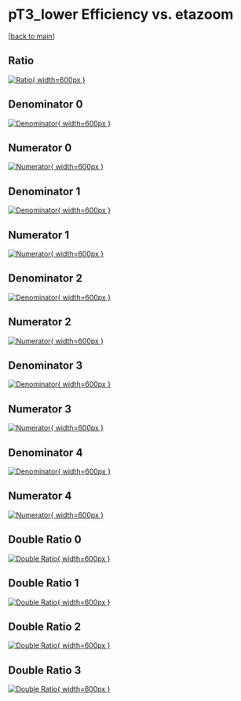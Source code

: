 # pT3_lower Efficiency vs. etazoom

[[back to main](./)]



## Ratio

[![Ratio](../mtv/var/pT3_lower_base_11_0_eff_etazoom.png){ width=600px }](../mtv/var/pT3_lower_base_11_0_eff_etazoom.pdf)

## Denominator 0

[![Denominator](../mtv/den/pT3_lower_base_11_0_eff_etazoom_den0.png){ width=600px }](../mtv/den/pT3_lower_base_11_0_eff_etazoom_den0.pdf)

## Numerator 0

[![Numerator](../mtv/num/pT3_lower_base_11_0_eff_etazoom_num0.png){ width=600px }](../mtv/num/pT3_lower_base_11_0_eff_etazoom_num0.pdf)

## Denominator 1

[![Denominator](../mtv/den/pT3_lower_base_11_0_eff_etazoom_den1.png){ width=600px }](../mtv/den/pT3_lower_base_11_0_eff_etazoom_den1.pdf)

## Numerator 1

[![Numerator](../mtv/num/pT3_lower_base_11_0_eff_etazoom_num1.png){ width=600px }](../mtv/num/pT3_lower_base_11_0_eff_etazoom_num1.pdf)

## Denominator 2

[![Denominator](../mtv/den/pT3_lower_base_11_0_eff_etazoom_den2.png){ width=600px }](../mtv/den/pT3_lower_base_11_0_eff_etazoom_den2.pdf)

## Numerator 2

[![Numerator](../mtv/num/pT3_lower_base_11_0_eff_etazoom_num2.png){ width=600px }](../mtv/num/pT3_lower_base_11_0_eff_etazoom_num2.pdf)

## Denominator 3

[![Denominator](../mtv/den/pT3_lower_base_11_0_eff_etazoom_den3.png){ width=600px }](../mtv/den/pT3_lower_base_11_0_eff_etazoom_den3.pdf)

## Numerator 3

[![Numerator](../mtv/num/pT3_lower_base_11_0_eff_etazoom_num3.png){ width=600px }](../mtv/num/pT3_lower_base_11_0_eff_etazoom_num3.pdf)

## Denominator 4

[![Denominator](../mtv/den/pT3_lower_base_11_0_eff_etazoom_den4.png){ width=600px }](../mtv/den/pT3_lower_base_11_0_eff_etazoom_den4.pdf)

## Numerator 4

[![Numerator](../mtv/num/pT3_lower_base_11_0_eff_etazoom_num4.png){ width=600px }](../mtv/num/pT3_lower_base_11_0_eff_etazoom_num4.pdf)

## Double Ratio 0

[![Double Ratio](../mtv/ratio/pT3_lower_base_11_0_eff_etazoom_ratio0.png){ width=600px }](../mtv/ratio/pT3_lower_base_11_0_eff_etazoom_ratio0.pdf)

## Double Ratio 1

[![Double Ratio](../mtv/ratio/pT3_lower_base_11_0_eff_etazoom_ratio1.png){ width=600px }](../mtv/ratio/pT3_lower_base_11_0_eff_etazoom_ratio1.pdf)

## Double Ratio 2

[![Double Ratio](../mtv/ratio/pT3_lower_base_11_0_eff_etazoom_ratio2.png){ width=600px }](../mtv/ratio/pT3_lower_base_11_0_eff_etazoom_ratio2.pdf)

## Double Ratio 3

[![Double Ratio](../mtv/ratio/pT3_lower_base_11_0_eff_etazoom_ratio3.png){ width=600px }](../mtv/ratio/pT3_lower_base_11_0_eff_etazoom_ratio3.pdf)

